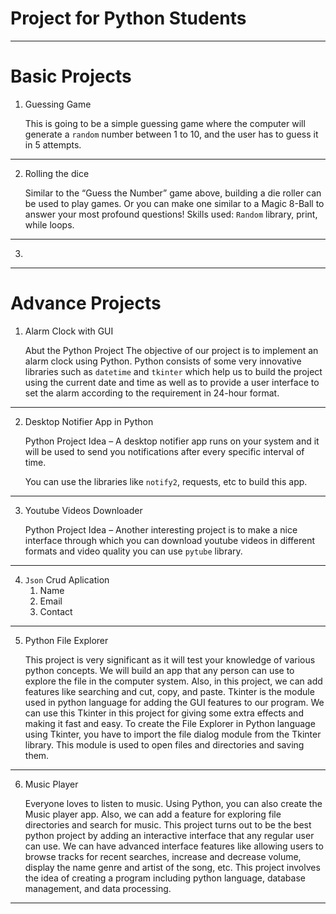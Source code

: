 # Project for Python Students

---
# Basic Projects

1. Guessing Game

    This is going to be a simple guessing game where the computer will generate a `random` number between 1 to 10, and the user has to guess it in 5 attempts.
---
2. Rolling the dice

    Similar to the “Guess the Number” game above, building a die roller can be used to play games. Or you can make one similar to a Magic 8-Ball to answer your most profound questions! Skills used: `Random` library, print, while loops.

---
3. 

---
# Advance Projects
1. Alarm Clock with GUI

    Abut the Python Project
The objective of our project is to implement an alarm clock using Python. Python consists of some very innovative libraries such as `datetime` and `tkinter` which help us to build the project using the current date and time as well as to provide a user interface to set the alarm according to the requirement in 24-hour format.

---
2. Desktop Notifier App in Python

   Python Project Idea – A desktop notifier app runs on your system and it will be used to send you notifications after every specific interval of time.

   You can use the libraries like `notify2`, requests, etc to build this app.

---
3. Youtube Videos Downloader

   Python Project Idea – Another interesting project is to make a nice interface through which you can download youtube videos in different formats and video quality you can use `pytube` library.
---

4. `Json` Crud Aplication
   1. Name
   2. Email
   3. Contact

---
5. Python File Explorer

   This project is very significant as it will test your knowledge of various python concepts. We will build an app that any person can use to explore the file in the computer system. Also, in this project, we can add features like searching and cut, copy, and paste. Tkinter is the module used in python language for adding the GUI features to our program. We can use this Tkinter in this project for giving some extra effects and making it fast and easy. To create the File Explorer in Python language using Tkinter, you have to import the file dialog module from the Tkinter library. This module is used to open files and directories and saving them.  

---
6. Music Player

   Everyone loves to listen to music. Using Python, you can also create the Music player app. Also, we can add a feature for exploring file directories and search for music. This project turns out to be the best python project by adding an interactive interface that any regular user can use. We can have advanced interface features like allowing users to browse tracks for recent searches, increase and decrease volume, display the name genre and artist of the song, etc. This project involves the idea of creating a program including python language, database management, and data processing. 

---
